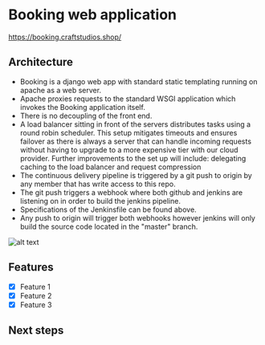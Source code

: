 # Booking web application

https://booking.craftstudios.shop/

## Architecture

- Booking is a django web app with standard static templating running on apache as a web server.
- Apache proxies requests to the standard WSGI application which invokes the Booking application itself.
- There is no decoupling of the front end.
- A load balancer sitting in front of the servers distributes tasks using a round robin scheduler. This setup mitigates timeouts and ensures failover as there is always a server that can handle incoming requests without having to upgrade to a more expensive tier with our cloud provider. Further improvements to the set up will include: delegating caching to the load balancer and request compression
- The continuous delivery pipeline is triggered by a git push to origin by any member that has write access to this repo.
- The git push triggers a webhook where both github and jenkins are listening on in order to build the jenkins pipeline.
- Specifications of the Jenkinsfile can be found above.
- Any push to origin will trigger both webhooks however jenkins will only build the source code located in the "master" branch.

![alt text](https://viewer.diagrams.net/?tags=%7B%7D&highlight=0000ff&edit=_blank&layers=1&nav=1&title=Untitled%20Diagram.drawio#R1ZbbbqMwEIafJpeNACeQXIZD2khdbbdRVe1V5IIDVgymttOkffodF5Nwqra73WNyAf5nzIz9f1iMUJAfLwUus088IWzkWMlxhMKR49hoasFFK8%2BV4iGnElJBE5N0Ftb0hRjRzEv3NCGylag4Z4qWbTHmRUFi1dKwEPzQTtty1q5a4pT0hHWMWV%2B9p4nKjGq783PgitA0M6VnjlcFclwnm5XIDCf80JBQNEKB4FxVd%2FkxIExvXr0v1bzlG9FTY4IU6j0T7qKXm7vF4vNKLC%2BonKXTwHu8sC2zjifM9mbJCVYYFIZ3BC7B9cr0r57rTeF7xWhBgtOeWyPkpwInFHoJOOMCtIIXkO5v%2BVkaOWg6mfruBHSpBN%2BRbjJlrJE88%2Bb23AU9wTIjiSn0RISi4NA1fiDshkuqKC8g9sCV4nkjYcFoqgOKl6BiM4qhRwIF%2FEzlDMa2adKwZzv12KxXl8SyrBa6pUfdhw9mljqYH1PN%2FRgf5GQMze9hWVj3swFqd1XhklNdMXqCwtIUZLp3H8e7VPB9kTTWvH39QUrfX2O5Xh45NiTj9yXhOVHiGVLqqGuNp9Uk8%2FpN7GmtHBo4W4bRrEHyvH6LzBuUnh5%2FhgxuDGc%2Fwpzt9phb5PgFTHSsNXofbR2s4L%2FULfQohJhrLRDyGrGQCnhQBU3Bhd6FLnmO5%2Bk2u5g2%2Ffk%2FmBRE8r2IySrW%2FfgwrO7aWRL9MSbdidUmsmavweNsAMda%2BwiOX2fLW3brXq820b2Dwyv2ZR1c2D0YewTKHVFxZvb9QzgOn3NO5HiL8K1D8Z8DbehAG4YvkZuSS5UCdo9sQwupcBGTDWbqBFOPnAG%2B3oRp4nVgcv8yTM73YWrZOQhTw5ueb6zj%2Bynwk2B0fTuQBwoHhBzjEscZGT5Rw2UYhdEv8A91%2FENo8rv8g%2BH5W%2Bs11vhiRdE3)

## Features

- [x] Feature 1
- [x] Feature 2
- [x] Feature 3

## Next steps

